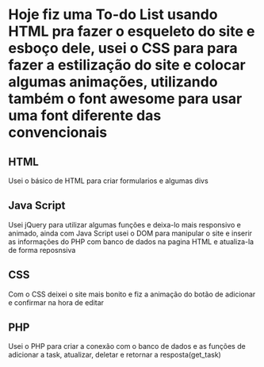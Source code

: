  # Hoje fiz uma To-do List usando HTML pra fazer o esqueleto do site e esboço dele, usei o CSS para para fazer a estilização do site e colocar algumas animações, utilizando também o font awesome para usar uma font diferente das convencionais #

## HTML ##
Usei o básico de HTML para criar formularios e algumas divs

## Java Script ##
Usei jQuery para utilizar algumas funções e deixa-lo mais responsivo e animado, ainda com Java Script usei o DOM para manipular o site e inserir as informações do PHP com banco de dados na pagina HTML e atualiza-la de forma reposnsiva

## CSS ##
Com o CSS deixei o site mais bonito e fiz a animação do botão de adicionar e confirmar na hora de editar

## PHP ##
Usei o PHP para criar a conexão com o banco de dados e as funções de adicionar a task, atualizar, deletar e retornar a resposta(get_task)
